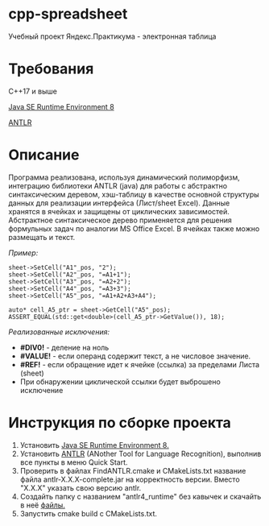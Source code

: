 # cpp-spreadsheet
Учебный проект Яндекс.Практикума - электронная таблица

# Требования
C++17 и выше

[Java SE Runtime Environment 8](https://www.oracle.com/java/technologies/downloads/#java8)

[ANTLR](https://www.antlr.org/)

# Описание
Программа реализована, используя динамический полиморфизм, интеграцию библиотеки ANTLR (java) для работы с абстрактно синтаксическим деревом, хэш-таблицу в качестве основной структуры данных для реализации интерфейса (Лист/sheet Excel). Данные хранятся в ячейках и защищены от циклических зависимостей. Абстрактное синтаксическое дерево применяется для решения формульных задач по аналогии MS Office Excel. В ячейках также можно размещать и текст.

*Пример:*
````
sheet->SetCell("A1"_pos, "2");
sheet->SetCell("A2"_pos, "=A1+1");
sheet->SetCell("A3"_pos, "=A2+2");
sheet->SetCell("A4"_pos, "=A3+3");
sheet->SetCell("A5"_pos, "=A1+A2+A3+A4");

auto* cell_A5_ptr = sheet->GetCell("A5"_pos);
ASSERT_EQUAL(std::get<double>(cell_A5_ptr->GetValue()), 18);
````

*Реализованные исключения:*

- **#DIV0!** - деление на ноль
- **#VALUE!** - если операнд содержит текст, а не числовое значение.
- **#REF!** - если обращение идет к ячейке (ссылка) за пределами Листа (sheet)
- При обнаружении циклической ссылки будет выброшено исключение

# Инструкция по сборке проекта
1. Установить [Java SE Runtime Environment 8.](https://www.oracle.com/java/technologies/javase-jre8-downloads.html)
2. Установить [ANTLR](https://www.antlr.org/) (ANother Tool for Language Recognition), выполнив все пункты в меню Quick Start.
3. Проверить в файлах FindANTLR.cmake и CMakeLists.txt название файла antlr-X.X.X-complete.jar на корректность версии. Вместо "X.X.X" указать свою версию antlr.
4. Создайть папку с названием "antlr4_runtime" без кавычек и скачайть в неё [файлы.](https://github.com/antlr/antlr4/tree/master/runtime/Cpp)
5. Запустить cmake build с CMakeLists.txt.
